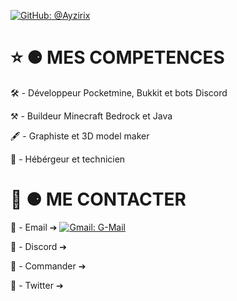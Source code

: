 [![GitHub: @Ayzirix](https://img.shields.io/github/followers/Ayzirix?label=follow&style=social)](https://github.com/Ayzirix)

# ⭐️ ⚈ MES COMPETENCES

🛠 - Développeur Pocketmine, Bukkit et bots Discord

⚒ - Buildeur Minecraft Bedrock et Java

🖋 - Graphiste et 3D model maker

💾 - Hébérgeur et technicien

# 📱 ⚈ ME CONTACTER

📧 - Email ➔ [![Gmail: G-Mail](https://img.shields.io/badge/Gmail-contact.aweek@gmail.com-red)](contact.aweek@gmail.com)

👾 - Discord ➔

👾 - Commander ➔ 

🐤 - Twitter ➔ 
